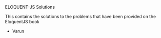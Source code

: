 ELOQUENT-JS Solutions

This contains the solutions to the problems that have been provided on the EloquentJS book

- Varun
